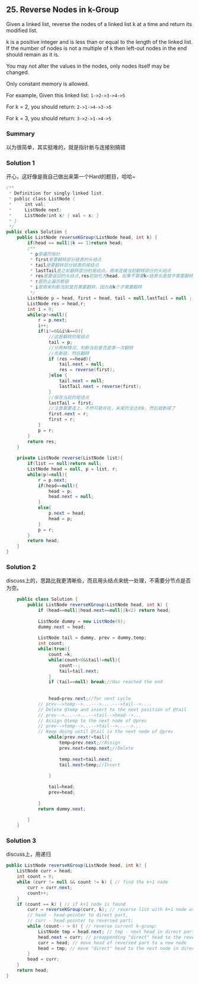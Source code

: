 ## 25. Reverse Nodes in k-Group
Given a linked list, reverse the nodes of a linked list k at a time and return its modified list.

k is a positive integer and is less than or equal to the length of the linked list. If the number of nodes is not a multiple of k then left-out nodes in the end should remain as it is.

You may not alter the values in the nodes, only nodes itself may be changed.

Only constant memory is allowed.

For example,
Given this linked list: `1->2->3->4->5`

For k = 2, you should return: `2->1->4->3->5`

For k = 3, you should return: `3->2->1->4->5`

### Summary
以为很简单，其实挺难的，就是指针断与连接别搞错

### Solution 1
开心，这好像是我自己做出来第一个Hard的题目，哈哈~

```java
/**
 * Definition for singly-linked list.
 * public class ListNode {
 *     int val;
 *     ListNode next;
 *     ListNode(int x) { val = x; }
 * }
 */
public class Solution {
    public ListNode reverseKGroup(ListNode head, int k) {
        if(head == null||k == 1)return head;
        /**
         * p是遍历指针
         * first是要翻转部分链表的头结点
         * tail是要翻转部分链表的尾结点
         * lastTail是之前翻转部分的尾结点，用来连接当前翻转部分的头结点
         * res是要返回的头结点,res初始化为head，如果不需要k>链表长度就不需要翻转直接返回
         * r是防止遍历断链
         * i是用来判断当前是否需要翻转，因为每k个才需要翻转
         */
        ListNode p = head, first = head, tail = null,lastTail = null ;
        ListNode res = head,r;
        int i = 0;
        while(p!=null){
            r = p.next;
            i++;
            if(i!=0&&i%k==0){
                //这是翻转的尾结点
                tail = p;
                //分两种情况，判断当前是否是第一次翻转
                //先断链，然后翻转
                if (res ==head){
                    tail.next = null;
                    res = reverse(first);
                }else {
                    tail.next = null;
                    lastTail.next = reverse(first);
                }
                //保存当前的尾结点
                lastTail = first;
                //注意需要连上，不然可能存在，末尾的没达到k，然后就断链了
                first.next = r;
                first = r;
            }
            p = r;
        }
        return res;
    }
    
    private ListNode reverse(ListNode list){
        if(list == null)return null;
        ListNode head = null, p = list, r;
        while(p!=null){
            r = p.next;
            if(head==null){
                head = p;
                head.next = null;
            }
            else{
                p.next = head;
                head = p;
            }
            p = r;
        }
        return head;
    }
}
```

### Solution 2
discuss上的，思路比我更清晰些，而且用头结点来统一处理，不需要分节点是否为空。

```java
    public class Solution {
        public ListNode reverseKGroup(ListNode head, int k) {
            if (head==null||head.next==null||k<2) return head;
    
            ListNode dummy = new ListNode(0);
            dummy.next = head;
            
            ListNode tail = dummy, prev = dummy,temp;
            int count;
            while(true){
                count =k;
                while(count>0&&tail!=null){
                    count--;
                    tail=tail.next;
                } 
                if (tail==null) break;//Has reached the end
                
    
                head=prev.next;//for next cycle
            // prev-->temp-->...--->....--->tail-->....
            // Delete @temp and insert to the next position of @tail
            // prev-->...-->...-->tail-->head-->...
            // Assign @temp to the next node of @prev
            // prev-->temp-->...-->tail-->...-->...
            // Keep doing until @tail is the next node of @prev
                while(prev.next!=tail){
                    temp=prev.next;//Assign
                    prev.next=temp.next;//Delete
                    
                    temp.next=tail.next;
                    tail.next=temp;//Insert
                    
                }
                
                tail=head;
                prev=head;
                
            }
            return dummy.next;
            
        }
    }
```


### Solution 3
discuss上，用递归

```java
public ListNode reverseKGroup(ListNode head, int k) {
    ListNode curr = head;
    int count = 0;
    while (curr != null && count != k) { // find the k+1 node
        curr = curr.next;
        count++;
    }
    if (count == k) { // if k+1 node is found
        curr = reverseKGroup(curr, k); // reverse list with k+1 node as head
        // head - head-pointer to direct part, 
        // curr - head-pointer to reversed part;
        while (count-- > 0) { // reverse current k-group: 
            ListNode tmp = head.next; // tmp - next head in direct part
            head.next = curr; // preappending "direct" head to the reversed list 
            curr = head; // move head of reversed part to a new node
            head = tmp; // move "direct" head to the next node in direct part
        }
        head = curr;
    }
    return head;
}
```